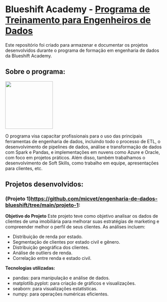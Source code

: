 # Blueshift Academy - [Programa de Treinamento para Engenheiros de Dados](https://blueshiftacademy.com.br/)


Este repositório foi criado para armazenar e documentar os projetos desenvolvidos durante o programa de formação em engenharia de dados da Blueshift Academy.  

## Sobre o programa: 


<img src="https://github.com/user-attachments/assets/f2afa5aa-d2ac-460c-b160-a33340ee8f2a" width="150px" /> 

O programa visa capacitar profissionais para o uso das principais ferramentas de engenharia de dados, incluindo todo o processo de ETL, o desenvolvimento de pipelines de dados, análise e transformação de dados com Spark e Pandas, e implementações em nuvens como Azure e Oracle, com foco em projetos práticos. Além disso, também trabalhamos o desenvolvimento de Soft Skills, como trabalho em equipe, apresentações para clientes, etc.

## Projetos desenvolvidos: 

### (Projeto 1)<https://github.com/micvet/engenharia-de-dados-blueshift/tree/main/projeto-1>: 
**Objetivo do Projeto**
Este projeto teve como objetivo analisar os dados de clientes de uma imobiliária para melhorar suas estratégias de marketing e compreender melhor o perfil de seus clientes. As análises incluem:

* Distribuição de renda por estado.
* Segmentação de clientes por estado civil e gênero.
* Distribuição geográfica dos clientes.
* Análise de outliers de renda.
* Correlação entre renda e estado civil.

**Tecnologias utilizadas:**
* pandas: para manipulação e análise de dados.
* matplotlib.pyplot: para criação de gráficos e visualizações.
* seaborn: para visualizações estatísticas.
* numpy: para operações numéricas eficientes.
